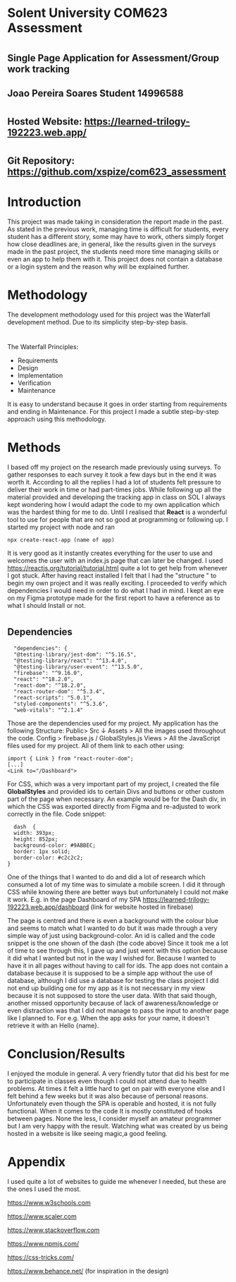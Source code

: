 #  Solent University COM623 Assessment 

#

## Single Page Application for Assessment/Group work tracking

## Joao Pereira Soares Student  14996588

#

## Hosted Website: https://learned-trilogy-192223.web.app/

#

## Git Repository: https://github.com/xspize/com623_assessment

#

# Introduction

This project was made taking in consideration the report made in the past. As stated in the previous work, managing time is difficult for students, every student has a different story, some may have to work, others simply forget how close deadlines are, in general, like the results given in the surveys made in the past project, the students need more time managing skills or even an app to help them with it.
This project does not contain a database or a login system and the reason why will be explained further.

# Methodology

The development methodology used for this project was the Waterfall development method. Due to its simplicity step-by-step basis.
#
The Waterfall Principles:

- Requirements
- Design
- Implementation
- Verification
- Maintenance

It is easy to understand because it goes in order starting from requirements and ending in Maintenance.
For this project I made a subtle step-by-step approach using this methodology.
#

# Methods

I based off my project on the research made previously using  surveys. To gather responses to each survey it took a few days but in the end it was worth it. According to all the replies I had a lot of students felt pressure to deliver their work in time or had part-times jobs. 
While following up all the material provided and developing the tracking app in class on SOL I always kept wondering how I would adapt the code to my own application which was the hardest thing for me to do. Until I realised that **React** is a wonderful tool to use for people that are not so good at programming or following up. 
I started my project with node and ran 

```
npx create-react-app (name of app)
```

It is very good as it instantly creates everything for the user to use and welcomes the user with an index.js page that can later be changed. I used https://reactjs.org/tutorial/tutorial.html quite a lot to get help from whenever I got stuck. 
After having react installed I felt that I had the "structure " to begin my own project and it was really exciting.
I proceeded to verify which dependencies I would need in order to do what I had in mind. I kept an eye on my Figma prototype made for the first report to have a reference as to what I should Install or not. 
#

## Dependencies

```
  "dependencies": {
  "@testing-library/jest-dom": "^5.16.5",
  "@testing-library/react": "^13.4.0",
  "@testing-library/user-event": "^13.5.0",
  "firebase": "^9.16.0",
  "react": "^18.2.0",
  "react-dom": "^18.2.0",
  "react-router-dom": "^5.3.4",
  "react-scripts": "5.0.1",
  "styled-components": "^5.3.6",
  "web-vitals": "^2.1.4"
```

Those are the dependencies used for my project. 
My application has the following Structure:
Public>
Src ↓
 	Assets > All the images used throughout the code.
	 Config > firebase.js / GlobalStyles.js
	 Views > All the JavaScript files used for my project. All of them link to each other using:

```
import { Link } from "react-router-dom";
[...]
<Link to="/Dashboard">
```

For CSS, which was a very important part of my project, I created the file **GlobalStyles** and provided ids to certain Divs and buttons or other custom part of the page when necessary.
An example would be for the Dash div, in which the CSS was exported directly from Figma and re-adjusted to work correctly in the file. 
Code snippet:

```
  dash	{
  width: 393px;
  height: 852px;
  background-color: #9ABBEC;
  border: 1px solid;
  border-color: #c2c2c2;
}
```

One of the things that I wanted to do and did a lot of research which consumed a lot of my time was to simulate a mobile screen. I did it through CSS while knowing there are better ways but unfortunately I could not make it work.
E.g. in the page Dashboard of my SPA  https://learned-trilogy-192223.web.app/dashboard (link for website hosted in firebase)

The page is centred and there is even a background with the colour blue and seems to match what I wanted to do but it was made through a very simple way of just using background-color. An id is called and the code snippet is the one shown of the dash (the code above)
Since it took me a lot of time to see through this, I gave up and just went with this option because it did what I wanted but not in the way I wished for. Because I wanted to have it in all pages without having to call for ids.
The app does not contain a database because it is supposed to be a simple app without the use of database, although I did use a database for testing the class project I did not end up building one for my app as it is not necessary in my view because it is not supposed to store the user data. With that said though, another missed opportunity because of lack of awareness/knowledge or even distraction was that I did not manage to pass the input to another page like I planned to. For e.g. When the app asks for your name, it doesn't retrieve it with an Hello {name}.

#

# Conclusion/Results

I enjoyed the module in general. A very friendly tutor that did his best for me to participate in classes even though I could not attend due to health problems. At times it felt a little hard to get on pair with everyone else and I felt behind a few weeks but it was also because of personal reasons. Unfortunately even though the SPA is operable and hosted, it is not fully functional. When it comes to the code It is mostly constituted of hooks between pages. None the less, I consider myself an amateur programmer but I am very happy with the result. Watching what was created by us being hosted in a website is like seeing magic,a  good feeling. 

# Appendix

I used quite a lot of websites to guide me whenever I needed, but these are the ones I used the most.

https://www.w3schools.com

https://www.scaler.com

https://www.stackoverflow.com

https://www.npmjs.com/

https://css-tricks.com/

https://www.behance.net/ (for inspiration in the design)







